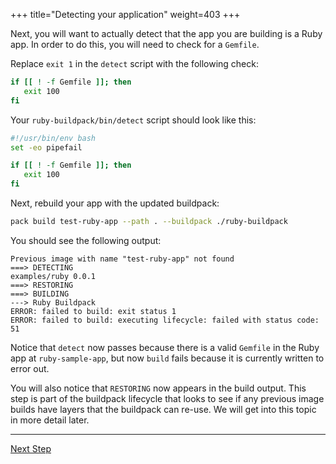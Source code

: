 +++
title="Detecting your application"
weight=403
+++

<!-- test:suite=create-buildpack;weight=3 -->

Next, you will want to actually detect that the app you are building is a Ruby app. In order to do this, you will need to check for a `Gemfile`.

Replace `exit 1` in the `detect` script with the following check:

```bash
if [[ ! -f Gemfile ]]; then
   exit 100
fi
```

Your `ruby-buildpack/bin/detect`<!--+"{{open}}"+--> script should look like this:

<!-- test:file=ruby-buildpack/bin/detect -->
```bash
#!/usr/bin/env bash
set -eo pipefail

if [[ ! -f Gemfile ]]; then
   exit 100
fi
```

Next, rebuild your app with the updated buildpack:

<!-- test:exec;exit-code=-1 -->
```bash
pack build test-ruby-app --path . --buildpack ./ruby-buildpack
```
<!--+- "{{execute}}"+-->

You should see the following output:

```
Previous image with name "test-ruby-app" not found
===> DETECTING
examples/ruby 0.0.1
===> RESTORING
===> BUILDING
---> Ruby Buildpack
ERROR: failed to build: exit status 1
ERROR: failed to build: executing lifecycle: failed with status code: 51
```

Notice that `detect` now passes because there is a valid `Gemfile` in the Ruby app at `ruby-sample-app`, but now `build` fails because it is currently written to error out.

You will also notice that `RESTORING` now appears in the build output. This step is part of the buildpack lifecycle that looks to see if any previous image builds have layers that the buildpack can re-use. We will get into this topic in more detail later.

<!--+if false+-->
---

<a href="/docs/buildpack-author-guide/create-buildpack/build-app" class="button bg-pink">Next Step</a>
<!--+end+-->
